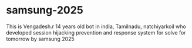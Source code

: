 # samsung-2025
This is Vengadesh.r 14 years old bot in india, Tamilnadu, natchiyarkoil who developed session hijacking prevention and response system for solve for tomorrow by samsung 2025
